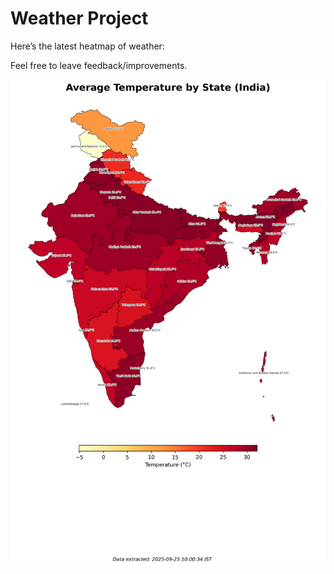 # Weather Project

Here’s the latest heatmap of weather:

Feel free to leave feedback/improvements.

![India Heatmap](docs/assets/india_heatmap.png?v=D4C56C)
